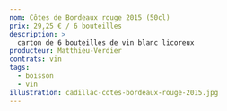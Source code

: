 ```yaml
---
nom: Côtes de Bordeaux rouge 2015 (50cl)
prix: 29,25 € / 6 bouteilles
description: >
  carton de 6 bouteilles de vin blanc licoreux
producteur: Matthieu-Verdier
contrats: vin
tags: 
  - boisson
  - vin
illustration: cadillac-cotes-bordeaux-rouge-2015.jpg
---
```


